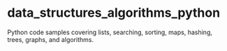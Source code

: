 # data_structures_algorithms_python
Python code samples covering lists, searching, sorting, maps, hashing, trees, graphs, and algorithms.
